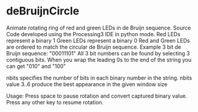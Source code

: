# deBruijnCircle
Animate rotating ring of red and green LEDs in de Bruijn sequence.   Source Code developed using the Processing3 IDE in python mode.
Red LEDs represent a binary 1
Green LEDs represent a binary 0
Red and Green LEDs are ordered to match the circular de Bruijn sequence.
Example 3 bit de Bruijn sequence: "00011101"
All 3 bit numbers can be found by selecting 3 contiguous bits. When you 
    wrap the leading 0s to the end of the string you can get "010" and "100"

nbits specifies the number of bits in each binary number in the string.
nbits value 3..6 produce the best appearance in the given window size  

Usage: Press space to pause rotation and convert captured binary value.
Press any other key to resume rotation.
